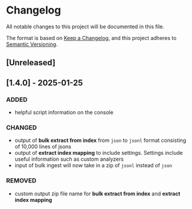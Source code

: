 # Changelog

All notable changes to this project will be documented in this file.

The format is based on [Keep a Changelog](https://keepachangelog.com/en/1.1.0/),
and this project adheres to [Semantic Versioning](https://semver.org/spec/v2.0.0.html).

## [Unreleased]

## [1.4.0] - 2025-01-25

### ADDED

- helpful script information on the console

### CHANGED

- output of **bulk extract from index** from `json` to `jsonl` format consisting of 10,000 lines of jsons
- output of **extract index mapping** to include settings. Settings include useful information such as custom analyzers
- input of bulk ingest will now take in a zip of `jsonl` instead of `json`

### REMOVED

- custom output zip file name for **bulk extract from index** and **extract index mapping**
